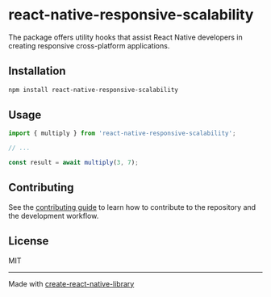 # react-native-responsive-scalability

The package offers utility hooks that assist React Native developers in creating responsive cross-platform applications.

## Installation

```sh
npm install react-native-responsive-scalability
```

## Usage

```js
import { multiply } from 'react-native-responsive-scalability';

// ...

const result = await multiply(3, 7);
```

## Contributing

See the [contributing guide](CONTRIBUTING.md) to learn how to contribute to the repository and the development workflow.

## License

MIT

---

Made with [create-react-native-library](https://github.com/callstack/react-native-builder-bob)

